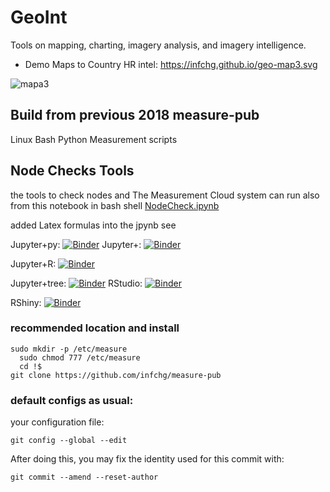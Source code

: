 # GeoInt

Tools on mapping, charting, imagery analysis, and imagery intelligence.

- Demo Maps to Country HR intel:   https://infchg.github.io/geo-map3.svg 

![mapa3](https://infchg.github.io/geo-map3.svg)

## Build from previous 2018 measure-pub
Linux Bash Python Measurement scripts

## Node Checks Tools

the tools to check nodes and The Measurement Cloud system
can run also from this notebook in bash shell  [NodeCheck.ipynb](NodeCheck.ipynb)

added Latex formulas into the jpynb
see 

Jupyter+py: [![Binder](http://mybinder.org/badge_logo.svg)](http://mybinder.org/v2/gh/infchg/GeoInt/master?filepath=geoMap.ipynb)
Jupyter+: [![Binder](http://mybinder.org/badge_logo.svg)](http://mybinder.org/v2/gh/infchg/GeoInt/master?filepath=NodeCheck.ipynb)


Jupyter+R: [![Binder](http://mybinder.org/badge_logo.svg)](http://mybinder.org/v2/gh/infchg/GeoInt/master?filepath=map_jupyter_R.ipynb)
 
Jupyter+tree: [![Binder](http://gke2.mybinder.org/badge_logo.svg)](http://mybinder.org/v2/gh/infchg/GeoInt/master?urlpath=tree)
RStudio: [![Binder](http://mybinder.org/badge_logo.svg)](http://mybinder.org/v2/gh/infchg/GeoInt/master?urlpath=rstudio)

RShiny: [![Binder](http://mybinder.org/badge_logo.svg)](http://mybinder.org/v2/gh/infchg/GeoInt/master?urlpath=shiny/bus-dashboard/)


### recommended location and install

```
sudo mkdir -p /etc/measure
  sudo chmod 777 /etc/measure
  cd !$
git clone https://github.com/infchg/measure-pub
```


### default configs as usual:

your configuration file:

    git config --global --edit

After doing this, you may fix the identity used for this commit with:

    git commit --amend --reset-author


